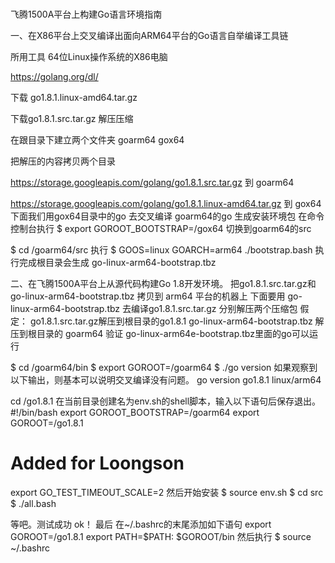 
# 
飞腾1500A平台上构建Go语言环境指南

一、在X86平台上交叉编译出面向ARM64平台的Go语言自举编译工具链

所用工具 64位Linux操作系统的X86电脑

https://golang.org/dl/

下载 go1.8.1.linux-amd64.tar.gz

下载go1.8.1.src.tar.gz
解压压缩

在跟目录下建立两个文件夹
goarm64
gox64

把解压的内容拷贝两个目录

https://storage.googleapis.com/golang/go1.8.1.src.tar.gz 到 goarm64

https://storage.googleapis.com/golang/go1.8.1.linux-amd64.tar.gz 到 gox64
下面我们用gox64目录中的go 去交叉编译 goarm64的go 生成安装环境包
在命令控制台执行
$ export GOROOT_BOOTSTRAP=/gox64
切换到goarm64的src

$ cd /goarm64/src
执行
$ GOOS=linux GOARCH=arm64 ./bootstrap.bash
执行完成根目录会生成
go-linux-arm64-bootstrap.tbz


二、在飞腾1500A平台上从源代码构建Go 1.8开发环境。
把go1.8.1.src.tar.gz和go-linux-arm64-bootstrap.tbz 拷贝到 arm64 平台的机器上
下面要用 go-linux-arm64-bootstrap.tbz 去编译go1.8.1.src.tar.gz
分别解压两个压缩包
假定：
go1.8.1.src.tar.gz解压到根目录的go1.8.1
go-linux-arm64-bootstrap.tbz 解压到根目录的 goarm64
验证
go-linux-arm64e-bootstrap.tbz里面的go可以运行

$ cd /goarm64/bin
$ export GOROOT=/goarm64
$ ./go version
如果观察到以下输出，则基本可以说明交叉编译没有问题。
go version go1.8.1 linux/arm64

cd  /go1.8.1
在当前目录创建名为env.sh的shell脚本，输入以下语句后保存退出。
#!/bin/bash
export GOROOT_BOOTSTRAP=/goarm64
export GOROOT=/go1.8.1
# Added for Loongson
export GO_TEST_TIMEOUT_SCALE=2
然后开始安装
$ source env.sh
$ cd src
$ ./all.bash

等吧。测试成功 ok！
最后
在~/.bashrc的末尾添加如下语句
export GOROOT=/go1.8.1
export PATH=$PATH: $GOROOT/bin
然后执行
$ source ~/.bashrc